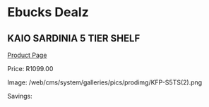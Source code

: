 
# Ebucks Dealz
## KAIO SARDINIA 5 TIER SHELF
[Product Page](https://www.ebucks.com/web/shop/productSelected.do?prodId=1233112910&catId=714965764)

Price: R1099.00

Image: /web/cms/system/galleries/pics/prodimg/KFP-S5TS(2).png

Savings: 


	